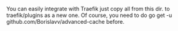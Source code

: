 You can easily integrate with Traefik just copy all from this dir. to traefik/plugins as a new one. 
Of course, you need to do go get -u github.com/Borislavv/advanced-cache before.